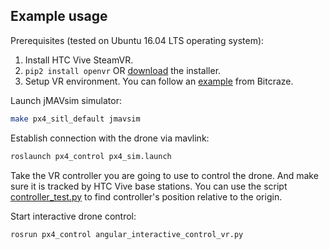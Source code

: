 ## Example usage

Prerequisites (tested on Ubuntu 16.04 LTS operating system):
1. Install HTC Vive SteamVR.
2. ```pip2 install openvr``` OR [download](https://github.com/cmbruns/pyopenvr/releases) the installer.
3. Setup VR environment. You can follow an [example](https://wiki.bitcraze.io/doc:lighthouse:setup) from Bitcraze.

Launch jMAVsim simulator:
```bash
make px4_sitl_default jmavsim
```
Establish connection with the drone via mavlink:
```bash
roslaunch px4_control px4_sim.launch
```
Take the VR controller you are going to use to control the drone.
And make sure it is tracked by HTC Vive base stations. You can use the script
[controller_test.py](https://github.com/RuslanAgishev/px4_control/blob/master/scripts/drone_arm/controller_test.py)
to find controller's position relative to the origin.

Start interactive drone control:
```bash
rosrun px4_control angular_interactive_control_vr.py
```
